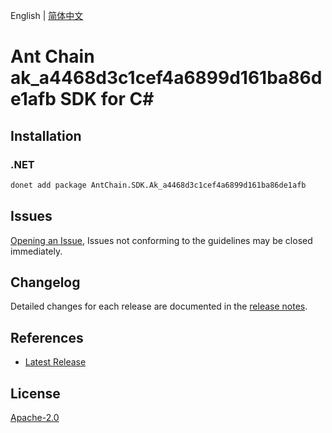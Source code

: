 English | [简体中文](README-CN.md)

# Ant Chain ak_a4468d3c1cef4a6899d161ba86de1afb SDK for C#

## Installation

### .NET

```bash
donet add package AntChain.SDK.Ak_a4468d3c1cef4a6899d161ba86de1afb
```

## Issues

[Opening an Issue](https://github.com/alipay/antchain-openapi-prod-sdk/issues/new), Issues not conforming to the guidelines may be closed immediately.

## Changelog

Detailed changes for each release are documented in the [release notes](./ChangeLog.md).

## References

* [Latest Release](https://github.com/alipay/antchain-openapi-prod-sdk/)

## License

[Apache-2.0](http://www.apache.org/licenses/LICENSE-2.0)
